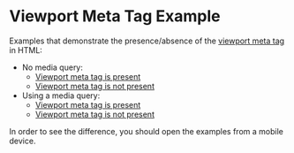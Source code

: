 # Viewport Meta Tag Example

Examples that demonstrate the presence/absence of the [viewport meta tag](https://developer.mozilla.org/en-US/docs/Web/HTML/Viewport_meta_tag) in HTML:

* No media query:
  * [Viewport meta tag is present](meta/)
  * [Viewport meta tag is not present](nometa/)
* Using a media query:
  * [Viewport meta tag is present](meta_mediaquery/)
  * [Viewport meta tag is not present](nometa_mediaquery/)

In order to see the difference, you should open the examples from a mobile device.
